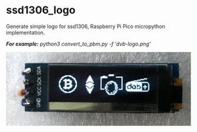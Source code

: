 # ssd1306_logo
Generate simple logo for ssd1306, Raspberry Pi Pico micropython implementation.

***For example:***
*python3 convert_to_pbm.py -f 'dvb-logo.png'*

![Example](https://github.com/fandreyf/ssd1306_logo/blob/main/photo.jpg)

